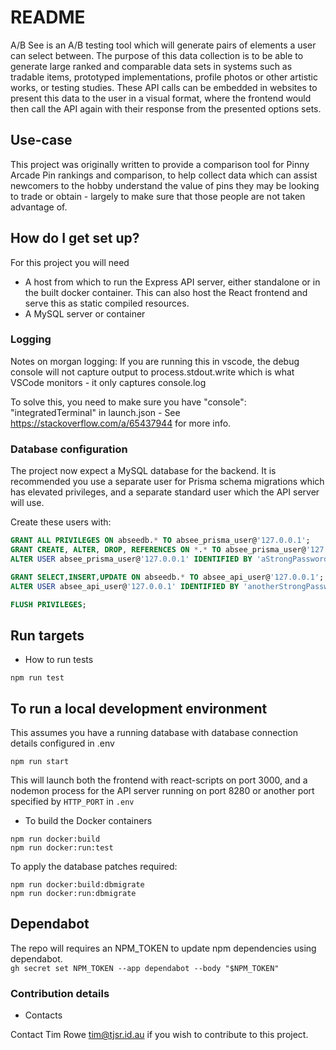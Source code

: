 # README #

A/B See is an A/B testing tool which will generate pairs of elements a user can select between.  The purpose of this data collection is to be able to generate large ranked and comparable data sets in systems such as tradable items, prototyped implementations, profile photos or other artistic works, or testing studies.  These API calls can be embedded in websites to present this data to the user in a visual format, where the frontend would then call the API again with their response from the presented options sets.

## Use-case ##

This project was originally written to provide a comparison tool for Pinny Arcade Pin rankings and comparison, to help collect data which can assist newcomers to the hobby understand the value of pins they may be looking to trade or obtain - largely to make sure that those people are not taken advantage of.

## How do I get set up? ##

For this project you will need

* A host from which to run the Express API server, either standalone or in the built docker container.  This can also host the React frontend and serve this as static compiled resources.
* A MySQL server or container

### Logging ###

Notes on morgan logging: If you are running this in vscode, the debug console will not capture output to process.stdout.write which is what VSCode monitors - it only captures console.log  

To solve this, you need to make sure you have "console": "integratedTerminal" in launch.json - See https://stackoverflow.com/a/65437944 for more info.

### Database configuration ###

The project now expect a MySQL database for the backend.  It is recommended you use a separate user for Prisma schema migrations which has elevated privileges, and a separate standard user which the API server will use.

Create these users with:

```sql
GRANT ALL PRIVILEGES ON abseedb.* TO absee_prisma_user@'127.0.0.1';
GRANT CREATE, ALTER, DROP, REFERENCES ON *.* TO absee_prisma_user@'127.0.0.1';
ALTER USER absee_prisma_user@'127.0.0.1' IDENTIFIED BY 'aStrongPassword';

GRANT SELECT,INSERT,UPDATE ON abseedb.* TO absee_api_user@'127.0.0.1';
ALTER USER absee_api_user@'127.0.0.1' IDENTIFIED BY 'anotherStrongPassword';

FLUSH PRIVILEGES;
```

## Run targets ##

* How to run tests

``npm run test``

## To run a local development environment ##

This assumes you have a running database with database connection details configured in .env

``npm run start``

This will launch both the frontend with react-scripts on port 3000, and a nodemon process for the API server running on port 8280 or another port specified by `HTTP_PORT` in `.env`

* To build the Docker containers

```
npm run docker:build
npm run docker:run:test
```

To apply the database patches required:
```
npm run docker:build:dbmigrate
npm run docker:run:dbmigrate
```

## Dependabot ##

The repo will requires an NPM_TOKEN to update npm dependencies using dependabot.  
`gh secret set NPM_TOKEN --app dependabot --body "$NPM_TOKEN"`

### Contribution details ###

* Contacts

Contact Tim Rowe <tim@tjsr.id.au> if you wish to contribute to this project.

